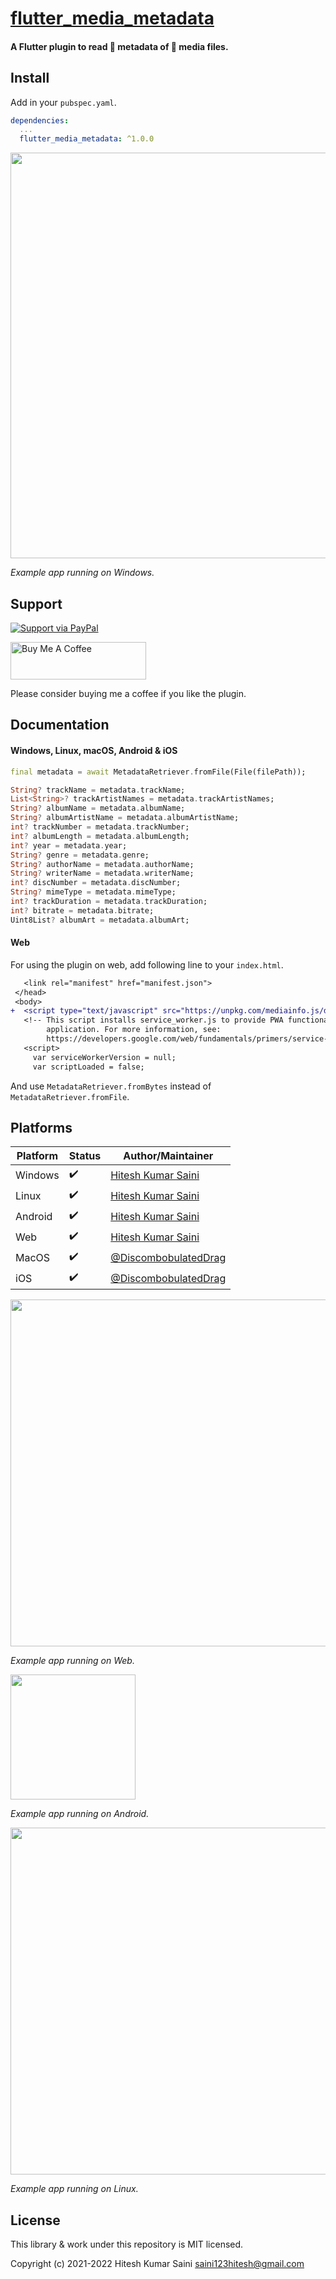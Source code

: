 # [flutter_media_metadata](https://github.com/trungduc102/flutter_media_metadata)

#### A Flutter plugin to read 🔖 metadata of 🎵 media files.

## Install

Add in your `pubspec.yaml`.

```yaml
dependencies:
  ...
  flutter_media_metadata: ^1.0.0
```

<img width="649" src="https://user-images.githubusercontent.com/28951144/151707391-a59bd40a-5303-4dd8-af35-ff8918894dbb.png">

_Example app running on Windows._

## Support

[![Support via PayPal](https://cdn.rawgit.com/twolfson/paypal-github-button/1.0.0/dist/button.svg)](https://www.paypal.me/trungduc102)

<a href="https://www.buymeacoffee.com/trungduc102" target="_blank"><img width="217" height="60" src="https://cdn.buymeacoffee.com/buttons/v2/default-yellow.png" alt="Buy Me A Coffee" ></a>

Please consider buying me a coffee if you like the plugin.

## Documentation

#### Windows, Linux, macOS, Android & iOS

```dart
final metadata = await MetadataRetriever.fromFile(File(filePath));

String? trackName = metadata.trackName;
List<String>? trackArtistNames = metadata.trackArtistNames;
String? albumName = metadata.albumName;
String? albumArtistName = metadata.albumArtistName;
int? trackNumber = metadata.trackNumber;
int? albumLength = metadata.albumLength;
int? year = metadata.year;
String? genre = metadata.genre;
String? authorName = metadata.authorName;
String? writerName = metadata.writerName;
int? discNumber = metadata.discNumber;
String? mimeType = metadata.mimeType;
int? trackDuration = metadata.trackDuration;
int? bitrate = metadata.bitrate;
Uint8List? albumArt = metadata.albumArt;
```

#### Web

For using the plugin on web, add following line to your `index.html`.

```diff
   <link rel="manifest" href="manifest.json">
 </head>
 <body>
+  <script type="text/javascript" src="https://unpkg.com/mediainfo.js/dist/mediainfo.min.js"></script>
   <!-- This script installs service_worker.js to provide PWA functionality to
        application. For more information, see:
        https://developers.google.com/web/fundamentals/primers/service-workers -->
   <script>
     var serviceWorkerVersion = null;
     var scriptLoaded = false;
```

And use `MetadataRetriever.fromBytes` instead of `MetadataRetriever.fromFile`.

## Platforms

| Platform | Status | Author/Maintainer                                              |
| -------- | ------ | -------------------------------------------------------------- |
| Windows  | ✔️     | [Hitesh Kumar Saini](https://github.com/trungduc102)           |
| Linux    | ✔️     | [Hitesh Kumar Saini](https://github.com/trungduc102)           |
| Android  | ✔️     | [Hitesh Kumar Saini](https://github.com/trungduc102)           |
| Web      | ✔️     | [Hitesh Kumar Saini](https://github.com/trungduc102)           |
| MacOS    | ✔️     | [@DiscombobulatedDrag](https://github.com/DiscombobulatedDrag) |
| iOS      | ✔️     | [@DiscombobulatedDrag](https://github.com/DiscombobulatedDrag) |

<img width="555" src="https://user-images.githubusercontent.com/28951144/151707427-76d75f04-9efe-4b1d-80fb-fdeea73dad26.png">

_Example app running on Web._

<img width="200" src="https://user-images.githubusercontent.com/28951144/151707533-198ba2ca-d646-4bc4-811b-928f65ee03ea.png">

_Example app running on Android._

<img width="555" src="https://user-images.githubusercontent.com/28951144/151707526-319ca3f5-9849-4d57-8ea4-9595ee67e99c.png">

_Example app running on Linux._

## License

This library & work under this repository is MIT licensed.

Copyright (c) 2021-2022 Hitesh Kumar Saini <saini123hitesh@gmail.com>
